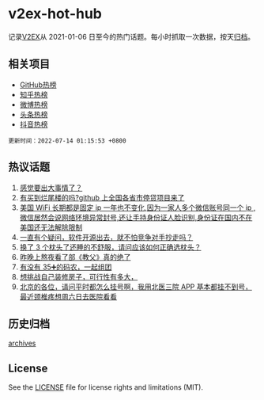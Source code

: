 # v2ex-hot-hub

 记录[V2EX](https://www.v2ex.com/)从 2021-01-06 日至今的热门话题。每小时抓取一次数据，按天[归档](archives)。
 
 ## 相关项目

- [GitHub热榜](https://github.com/lonnyzhang423/github-hot-hub)
- [知乎热榜](https://github.com/lonnyzhang423/zhihu-hot-hub)
- [微博热榜](https://github.com/lonnyzhang423/weibo-hot-hub)
- [头条热榜](https://github.com/lonnyzhang423/toutiao-hot-hub)
- [抖音热榜](https://github.com/lonnyzhang423/douyin-hot-hub)


 `更新时间：2022-07-14 01:15:53 +0800`

## 热议话题

1. [感觉要出大事情了？](https://www.v2ex.com/t/865906)
1. [有买到烂尾楼的吗?github 上全国各省市停贷项目来了](https://www.v2ex.com/t/865950)
1. [美国 WiFi 长期都是固定 ip 一年也不变化,因为一家人多个微信账号同一个 ip ,微信居然会说网络环境异常封号,还让手持身份证人脸识别,身份证在国内不在美国还无法解除限制](https://www.v2ex.com/t/865807)
1. [一直有个疑问，软件开源出去，就不怕竞争对手抄走吗？](https://www.v2ex.com/t/865805)
1. [换了 3 个枕头了还睡的不舒服，请问应该如何正确选枕头？](https://www.v2ex.com/t/865815)
1. [昨晚上熬夜看了部《教父》真的绝了](https://www.v2ex.com/t/865821)
1. [有没有 35➕的码农，一起组团](https://www.v2ex.com/t/865877)
1. [想挑战自己装修房子，可行性有多大，](https://www.v2ex.com/t/865810)
1. [北京的各位，请问平时都怎么挂号啊，我用北医三院 APP 基本都挂不到号，最近颈椎疼想周六日去医院看看](https://www.v2ex.com/t/865846)

## 历史归档

[archives](archives)

## License

See the [LICENSE](LICENSE) file for license rights and limitations (MIT).
